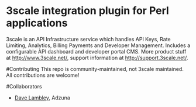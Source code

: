 # 3scale integration plugin for Perl applications
3scale is an API Infrastructure service which handles API Keys, Rate Limiting, Analytics, Billing Payments and Developer Management. Includes a configurable API dashboard and developer portal CMS. More product stuff at http://www.3scale.net/, support information at http://support.3scale.net/.

#Contributing
This repo is community-maintained, not 3scale maintained. All contributions are welcome!


#Collaborators

* [Dave Lambley](https://github.com/davel), Adzuna



